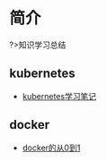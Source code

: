 # 简介

?>知识学习总结

## kubernetes

- [kubernetes学习笔记](https://msupers.github.io/kubernetes-notes)


## docker

- [docker的从0到1](https://msupers.github.io/docker-notes/#/)



